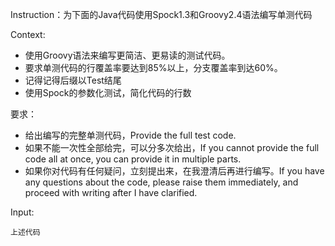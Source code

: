 
Instruction：为下面的Java代码使用Spock1.3和Groovy2.4语法编写单测代码

Context:
- 使用Groovy语法来编写更简洁、更易读的测试代码。
- 要求单测代码的行覆盖率要达到85%以上，分支覆盖率到达60%。
- 记得记得后缀以Test结尾
- 使用Spock的参数化测试，简化代码的行数

要求：
- 给出编写的完整单测代码，Provide the full test code.
- 如果不能一次性全部给完，可以分多次给出，If you cannot provide the full code all at once, you can provide it in multiple
parts.
- 如果你对代码有任何疑问，立刻提出来，在我澄清后再进行编写。If you have any questions about the code, please raise them
immediately, and proceed with writing after I have clarified.

Input:
```
上述代码
```